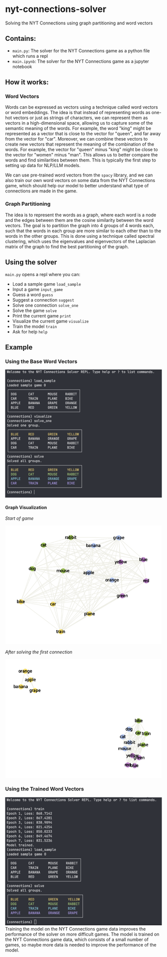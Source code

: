 # nyt-connections-solver
Solving the NYT Connections using graph partitioning and word vectors 

## Contains:
- `main.py`: The solver for the NYT Connections game as a python file which runs a repl
- `main.ipynb`: The solver for the NYT Connections game as a jupyter notebook

## How it works:
### Word Vectors
Words can be expressed as vectors using a technique called word vectors or word embeddings. The idea is that instead of representing words as one-hot vectors or just as strings of characters, we can represent them as vectors in a high-dimensional space, allowing us to capture some of the semantic meaning of the words. For example, the word "king" might be represented as a vector that is close to the vector for "queen", and far away from the vector for "car". Moreover, we can combine these vectors to create new vectors that represent the meaning of the combination of the words. For example, the vector for "queen" minus "king" might be close to the vector for "women" minus "man". This allows us to better compare the words and find similarities between them. This is typically the first step to setting up data for NLP/LLM models. 

We can use pre-trained word vectors from the `spacy` library, and we can also train our own word vectors on some data from the NYT Connections game, which should help our model to better understand what type of connections are made in the game.

### Graph Partitioning
The idea is to represent the words as a graph, where each word is a node and the edges between them are the cosine similarity between the word vectors. The goal is to partition the graph into 4 groups of 4 words each, such that the words in each group are more similar to each other than to the words in the other groups. This is done using a technique called spectral clustering, which uses the eigenvalues and eigenvectors of the Laplacian matrix of the graph to find the best partitioning of the graph. 

## Using the solver
`main.py` opens a repl where you can:
<!-- do_load_sample(self, arg):
do_input_game(self, arg):
do_guess(self, arg):
do_suggest(self, arg):
do_solve_one(self, arg):
do_solve(self, arg):
do_print(self, arg):
do_visualize(self, arg):
do_train(self, arg):
do_functions(self, arg):
do_exit(self, arg):
do_EOF(self, arg): -->

- Load a sample game `load_sample`
- Input a game `input_game`
- Guess a word `guess`
- Suggest a connection `suggest`
- Solve one connection `solve_one`
- Solve the game `solve`
- Print the current game `print`
- Visualize the current game `visualize`
- Train the model `train`
- Ask for help `help`

## Example
### Using the Base Word Vectors
![untrained model](img/untrained.png)
#### Graph Visualization

*Start of game*

![graph](img/graph1.png)

*After solving the first connection*

![graph2](img/graph2.png)

### Using the Trained Word Vectors
![trained model](img/trained.png)
Training the model on the NYT Connections game data improves the performance of the solver on more difficult games. The model is trained on the NYT Connections game data, which consists of a small number of games, so maybe more data is needed to improve the performance of the model. 
